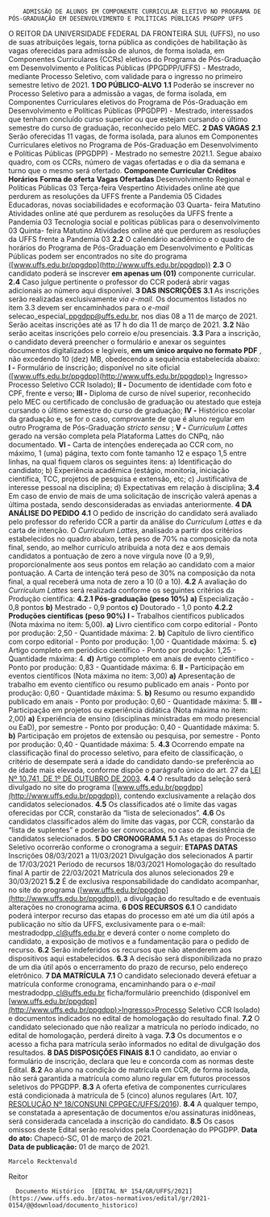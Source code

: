         ADMISSÃO DE ALUNOS EM COMPONENTE CURRICULAR ELETIVO NO PROGRAMA DE PÓS-GRADUAÇÃO EM DESENVOLVIMENTO E POLÍTICAS PÚBLICAS PPGDPP UFFS  

 O REITOR DA UNIVERSIDADE FEDERAL DA FRONTEIRA SUL (UFFS), no uso de suas atribuições legais, torna pública as condições de habilitação às vagas oferecidas para admissão de alunos, de forma isolada, em Componentes Curriculares (CCRs) eletivos do Programa de Pós-Graduação em Desenvolvimento e Políticas Públicas (PPGDPP/UFFS) - Mestrado, mediante Processo Seletivo, com validade para o ingresso no primeiro semestre letivo de 2021.  **1 DO PÚBLICO-ALVO** **1.1**  Poderão se inscrever no Processo Seletivo para a admissão a vagas, de forma isolada, em Componentes Curriculares eletivos do Programa de Pós-Graduação em Desenvolvimento e Políticas Públicas (PPGDPP) - Mestrado, interessados que tenham concluído curso superior ou que estejam cursando o último semestre do curso de graduação, reconhecido pelo MEC.  **2 DAS VAGAS** **2.1**  Serão oferecidas 11 vagas, de forma isolada, para alunos em Componentes Curriculares eletivos no Programa de Pós-Graduação em Desenvolvimento e Políticas Públicas (PPGDPP) - Mestrado no semestre 2021.1. Segue abaixo quadro, com os CCRs, número de vagas ofertadas e o dia da semana e turno que o mesmo será ofertado.     **Componente Curricular**   **Créditos**   **Horários**   **Forma de oferta**   **Vagas Ofertadas**     Desenvolvimento Regional e Políticas Públicas   03   Terça-feira Vespertino   Atividades online até que perdurem as resoluções da UFFS frente a Pandemia   05     Cidades Educadoras, novas sociabilidades e ecoformação   03   Quarta- feira Matutino   Atividades online até que perdurem as resoluções da UFFS frente a Pandemia   03     Tecnologia social e políticas públicas para o desenvolvimento   03   Quinta- feira Matutino   Atividades online até que perdurem as resoluções da UFFS frente a Pandemia   03     **2.2**  O calendário acadêmico e o quadro de horários do Programa de Pós-Graduação em Desenvolvimento e Políticas Públicas podem ser encontrados no site do programa ([www.uffs.edu.br/ppgdpp](http://www.uffs.edu.br/ppgdpp)) **2.3**  O candidato poderá se inscrever **em apenas um (01)** componente curricular. **2.4**  Caso julgue pertinente o professor do CCR poderá abrir vagas adicionais ao número aqui disponível.  **3 DAS INSCRIÇÕES** **3.1**  As inscrições serão realizadas exclusivamente *via e-mail.*  Os documentos listados no item 3.3 devem ser encaminhados para o *e-mail*  selecao\_especial\_ppgdpp@uffs.edu.br, nos dias 08 a 11 de março de 2021. Serão aceitas inscrições até as 17 h do dia 11 de março de 2021. **3.2**  Não serão aceitas inscrições pelo correio e/ou presenciais. **3.3**  Para a inscrição, o candidato deverá preencher o formulário e anexar os seguintes documentos digitalizados e legíveis, **em um único arquivo no formato PDF** , não excedendo 10 (dez) MB, obedecendo a sequência estabelecida abaixo: **I -**  Formulário de inscrição; disponível no site oficial ([www.uffs.edu.br/ppgdpp](http://www.uffs.edu.br/ppgdpp)> Ingresso> Processo Seletivo CCR Isolado); **II -**  Documento de identidade com foto e CPF, frente e verso; **III -**  Diploma de curso de nível superior, reconhecido pelo MEC ou certificado de conclusão de graduação ou atestado que esteja cursando o último semestre do curso de graduação; **IV -**  Histórico escolar da graduação e, se for o caso, comprovante de que é aluno regular em outro Programa de Pós-Graduação *stricto sensu* ; **V -**  *Curriculum Lattes*  gerado na versão completa pela Plataforma Lattes do CNPq, não documentado. **VI -**  Carta de intenções endereçada ao CCR com, no máximo, 1 (uma) página, texto com fonte tamanho 12 e espaço 1,5 entre linhas, na qual fiquem claros os seguintes itens: a) Identificação do candidato; b) Experiência acadêmica (estágio, monitoria, iniciação científica, TCC, projetos de pesquisa e extensão, etc; c) Justificativa de interesse pessoal na disciplina; d) Expectativas em relação à disciplina; **3.4**  Em caso de envio de mais de uma solicitação de inscrição valerá apenas a última postada, sendo desconsideradas as enviadas anteriormente.  **4 DA ANÁLISE DO PEDIDO** **4.1**  O pedido de inscrição do candidato será avaliado pelo professor do referido CCR a partir da análise do *Curriculum Lattes*  e da carta de intenção. O *Curriculum Lattes,*  analisado a partir dos critérios estabelecidos no quadro abaixo, terá peso de 70% na composição da nota final, sendo, ao melhor currículo atribuída a nota dez e aos demais candidatos a pontuação de zero a nove vírgula nove (0 a 9,9), proporcionalmente aos seus pontos em relação ao candidato com a maior pontuação. A Carta de intenção terá peso de 30% na composição da nota final, a qual receberá uma nota de zero a 10 (0 a 10). **4.2**  A avaliação do *Curriculum Lattes*  será realizada conforme os seguintes critérios da Produção científica: **4.2.1 Pós-graduação (peso 10%)** **a)**  Especialização - 0,8 pontos **b)**  Mestrado - 0,9 pontos **c)**  Doutorado - 1,0 ponto **4.2.2 Produções científicas (peso 90%)** **I -**  Trabalhos científicos publicados (Nota máxima no item: 5,00). **a)**  Livro científico com corpo editorial - Ponto por produção: 2,50 - Quantidade máxima: 2. **b)**  Capítulo de livro científico com corpo editorial - Ponto por produção: 1,00 - Quantidade máxima: 5. **c)**  Artigo completo em periódico científico - Ponto por produção: 1,25 - Quantidade máxima: 4. **d)**  Artigo completo em anais de evento científico - Ponto por produção: 0,83 - Quantidade máxima: 6. **II -**  Participação em eventos científicos (Nota máxima no item: 3,00) **a)**  Apresentação de trabalho em evento científico ou resumo publicado em anais - Ponto por produção: 0,60 - Quantidade máxima: 5. **b)**  Resumo ou resumo expandido publicado em anais - Ponto por produção: 0,60 - Quantidade máxima: 5. **III -**  Participação em projetos ou experiência didática (Nota máxima no item: 2,00) **a)**  Experiência de ensino (disciplinas ministradas em modo presencial ou EaD), por semestre - Ponto por produção: 0,40 - Quantidade máxima: 5. **b)**  Participação em projetos de extensão ou pesquisa, por semestre - Ponto por produção: 0,40 - Quantidade máxima: 5. **4.3**  Ocorrendo empate na classificação final do processo seletivo, para efeito de classificação, o critério de desempate será a idade do candidato dando-se preferência ao de idade mais elevada, conforme dispõe o parágrafo único do art. 27 da [LEI Nº 10.741, DE 1º DE OUTUBRO DE 2003](http://www.planalto.gov.br/ccivil_03/leis/2003/l10.741.htm). **4.4**  O resultado da seleção será divulgado no site do programa ([www.uffs.edu.br/ppgdpp](http://www.uffs.edu.br/ppgdpp)), contendo exclusivamente a relação dos candidatos selecionados. **4.5**  Os classificados até o limite das vagas oferecidas por CCR, constarão da “lista de selecionados”. **4.6**  Os candidatos classificados além do limite das vagas, por CCR, constarão da “lista de suplentes” e poderão ser convocados, no caso de desistência de candidatos selecionados.  **5 DO CRONOGRAMA** **5.1**  As etapas do Processo Seletivo ocorrerão conforme o cronograma a seguir:     **ETAPAS**   **DATAS**     Inscrições   08/03/2021 a 11/03/2021     Divulgação dos selecionados   A partir de 17/03/2021     Período de recursos   18/03/2021     Homologação do resultado final   A partir de 22/03/2021     Matrícula dos alunos selecionados   29 e 30/03/2021     **5.2**  É de exclusiva responsabilidade do candidato acompanhar, no site do programa ([www.uffs.edu.br/ppgdpp](http://www.uffs.edu.br/ppgdpp)), a divulgação do resultado e de eventuais alterações no cronograma acima.  **6 DOS RECURSOS** **6.1**  O candidato poderá interpor recurso das etapas do processo em até um dia útil após a publicação no sítio da UFFS, exclusivamente para o e-mail: mestradodpp\_cl@uffs.edu.br e deverá conter o nome completo do candidato, a exposição de motivos e a fundamentação para o pedido de recurso. **6.2**  Serão indeferidos os recursos que não atenderem aos dispositivos aqui estabelecidos. **6.3**  A decisão será disponibilizada no prazo de um dia útil após o encerramento do prazo de recurso, pelo endereço eletrônico.  **7 DA MATRÍCULA** **7.1**  O candidato selecionado deverá efetuar a matrícula conforme cronograma, encaminhando para o *e-mail*  mestradodpp\_cl@uffs.edu.br ficha/formulário preenchido (disponível em [www.uffs.edu.br/ppgdpp](http://www.uffs.edu.br/ppgdpp)>Ingresso>Processo Seletivo CCR Isolado) e documentos indicados no edital de homologação do resultado final. **7.2**  O candidato selecionado que não realizar a matrícula no período indicado, no edital de homologação, perderá direito à vaga. **7.3**  Os documentos e o acesso a ficha para matrícula serão informados no edital de divulgação dos resultados.  **8 DAS DISPOSIÇÕES FINAIS** **8.1**  O candidato, ao enviar o formulário de inscrição, declara que leu e concorda com as normas deste Edital. **8.2**  Ao aluno na condição de matrícula em CCR, de forma isolada, não será garantida a matrícula como aluno regular em futuros processos seletivos do PPGDPP. **8.3**  A oferta efetiva de componentes curriculares está condicionada à matrícula de 5 (cinco) alunos regulares (Art. 107, [RESOLUÇÃO Nº 18/CONSUNI CPPGEC/UFFS/2016](https://www.uffs.edu.br/atos-normativos/resolucao/consunicppgec/2016-0018)). **8.4**  A qualquer tempo, se constatada a apresentação de documentos e/ou assinaturas inidôneas, será considerada cancelada a inscrição do candidato. **8.5**  Os casos omissos deste Edital serão resolvidos pela Coordenação do PPGDPP.        **Data do ato:** Chapecó-SC, 01 de março de 2021.   
 **Data de publicação:**  01 de março de 2021. 

    Marcelo Recktenvald   
 Reitor 

      Documento Histórico  [EDITAL Nº 154/GR/UFFS/2021](https://www.uffs.edu.br/atos-normativos/edital/gr/2021-0154/@@download/documento_historico)     
      